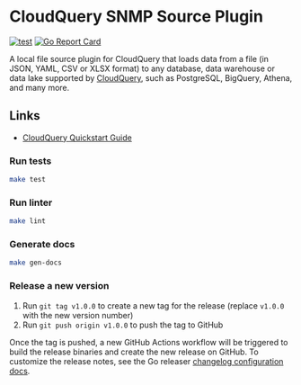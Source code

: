 # CloudQuery SNMP Source Plugin

[![test](https://github.com/francescofuggitti/cq-source-snmp/actions/workflows/test.yaml/badge.svg)](https://github.com/francescofuggitti/cq-source-snmp/actions/workflows/test.yaml)
[![Go Report Card](https://goreportcard.com/badge/github.com/francescofuggitti/cq-source-snmp)](https://goreportcard.com/report/github.com/francescofuggitti/cq-source-snmp)

A local file source plugin for CloudQuery that loads data from a file (in JSON, YAML, CSV or XLSX format) to any database, data warehouse or data lake supported by [CloudQuery](https://www.cloudquery.io/), such as PostgreSQL, BigQuery, Athena, and many more.

## Links

 - [CloudQuery Quickstart Guide](https://www.cloudquery.io/docs/quickstart)
 <!-- - [Supported Tables](docs/tables/README.md) -->

### Run tests

```bash
make test
```

### Run linter

```bash
make lint
```

### Generate docs

```bash
make gen-docs
```

### Release a new version

1. Run `git tag v1.0.0` to create a new tag for the release (replace `v1.0.0` with the new version number)
2. Run `git push origin v1.0.0` to push the tag to GitHub  

Once the tag is pushed, a new GitHub Actions workflow will be triggered to build the release binaries and create the new release on GitHub.
To customize the release notes, see the Go releaser [changelog configuration docs](https://goreleaser.com/customization/changelog/#changelog).
